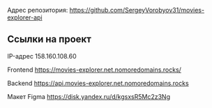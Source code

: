 Адрес репозитория: https://github.com/SergeyVorobyov31/movies-explorer-api

## Ссылки на проект

IP-адрес 158.160.108.60

Frontend https://movies-explorer.net.nomoredomains.rocks/

Backend https://api.movies-explorer.net.nomoredomains.rocks

Макет Figma https://disk.yandex.ru/d/kgsxsR5Mc2z3Ng
